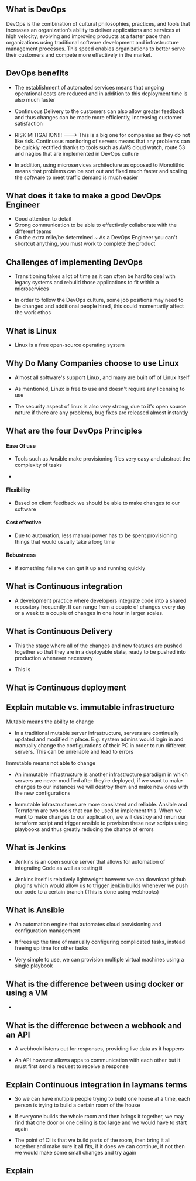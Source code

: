 

## What is DevOps

DevOps is the combination of cultural philosophies, practices, and tools that increases an organization’s ability to deliver applications and services at high velocity,
evolving and improving products at a faster pace than organizations using traditional software development and infrastructure management processes.
This speed enables organizations to better serve their customers and compete more effectively in the market.



## DevOps benefits

- The establishment of automated services means that ongoing operational costs are reduced
and in addition to this deployment time is also much faster

- Continuous Delivery to the customers can also allow greater feedback and thus changes
can be made more efficiently, increasing customer satisfaction

- RISK MITIGATION!!! ---> This is a big one for companies as they do not like risk.
Continuous monitoring of servers means that any problems can be quickly rectified
thanks to tools such as AWS cloud watch, route 53 and nagios that are implemented in DevOps culture

- In addition, using microservices architecture as opposed to Monolithic means that
problems can be sort out and fixed much faster and scaling the software to meet traffic demand is much
easier


## What does it take to make a good DevOps Engineer

- Good attention to detail
- Strong communication to be able to effectively collaborate with the different teams
- Go the extra mile/be determined ~ As a DevOps Engineer you can't shortcut anything,
you must work to complete the product



## Challenges of implementing DevOps

- Transitioning takes a lot of time as it can often be hard to deal with legacy systems
and rebuild those applications to fit within a microservices

- In order to follow the DevOps culture, some job positions may need to be changed
and additional people hired, this could momentarily affect the work ethos

## What is Linux

- Linux is a free open-source operating system

## Why Do Many Companies choose to use Linux

- Almost all software's support Linux, and many are built off of Linux itself

- As mentioned, Linux is free to use and doesn't require any licensing to use

- The security aspect of linux is also very strong, due to it's open source nature
if there are any problems, bug fixes are released almost instantly


## What are the four DevOps Principles


#### Ease Of use

- Tools such as Ansible make provisioning files very easy and abstract the complexity
of tasks

-

#### Flexibility

- Based on client feedback we should be able to make changes to our software


#### Cost effective

- Due to automation, less manual power has to be spent provisioning things that would usually
take a long time

#### Robustness

- if something fails we can get it up and running quickly


## What is Continuous integration

- A development practice where developers integrate code into a shared repository frequently.
It can range from a couple of changes every day or a week to a couple of changes in one hour in larger scales.

## What is Continuous Delivery

- This the stage where all of the changes and new features are pushed together so that they are in a deployable state,
ready to be pushed into production whenever necessary

- This is

## What is Continuous deployment

## Explain mutable vs. immutable infrastructure

Mutable means the ability to change
- In a traditional mutable server infrastructure, servers are continually updated and modified in place. E.g. system admins
would login in and manually change the configurations of their PC in order to run different servers. This can be unreliable and lead to
errors

Immutable means not able to change

- An immutable infrastructure is another infrastructure paradigm in which servers are never modified after they’re deployed, if we want to
make changes to our instances we will destroy them and make new ones with the new configurations

- Immutable infrastructures are more consistent and reliable. Ansible and Terraform are two tools that can be used to implement this.
When we want to make changes to our application, we will destroy and rerun our terraform script and trigger ansible to provision these new scripts
using playbooks and thus greatly reducing the chance of errors



## What is Jenkins

- Jenkins is an open source server that allows for automation of integrating Code
as well as testing it

- Jenkins itself is relatively lightweight however we can download github plugins
which would allow us to trigger jenkin builds whenever we push our code to a certain
branch (This is done using webhooks)


## What is Ansible

- An automation engine that automates cloud provisioning and configuration
management

- It frees up the time of manually configuring complicated tasks, instead freeing
up time for other tasks

- Very simple to use, we can provision multiple virtual machines using a single
playbook



## What is the difference between using docker or using a VM

-

## What is the difference between a webhook and an API

- A webhook listens out for responses, providing live data as it happens

- An API however allows apps to communication with each other but it must first
send a request to receive a response


## Explain Continuous integration in laymans terms

- So we can have multiple people trying to build one house at a time, each person is
trying to build a certain room of the house

- If everyone builds the whole room and then brings it together, we may find that
one door or one ceiling is too large and we would have to start again

- The point of CI is that we build parts of the room, then bring it all together and make sure
it all fits, if it does we can continue, if not then we would make some small changes
and try again


## Explain
